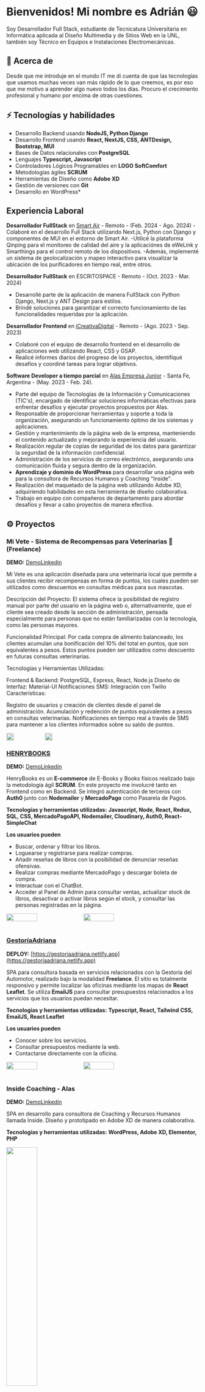 # Bienvenidos! Mi nombre es Adrián 😃
Soy Desarrollador Full Stack, estudiante de Tecnicatura Universitaria en Informática aplicada al Diseño Multimedia y de Sitios Web en la UNL, también soy Técnico en Equipos e Instalaciones Electromecánicas.

## 🧐 Acerca de
Desde que me introduje en el mundo IT me di cuenta de que las tecnologías que usamos muchas veces van más rápido de lo que creemos, es por eso que me motivo a aprender algo nuevo todos los días. Procuro el crecimiento profesional y humano por encima de otras cuestiones.

## ⚡ Tecnologías y habilidades
- Desarrollo Backend usando **NodeJS, Python Django**
- Desarrollo Frontend usando **React, NextJS, CSS, ANTDesign, Bootstrap, MUI**
- Bases de Datos relacionales con **PostgreSQL**
- Lenguajes **Typescript, Javascript**
- Controladores Lógicos Programables en **LOGO SoftComfort**
- Metodologías ágiles **SCRUM**
- Herramientas de Diseño como **Adobe XD**
- Gestión de versiones con **Git**
- Desarrollo en WordPress*

## Experiencia Laboral

**Desarrollador FullStack** en [Smart Air](https://smartairfilters.com/en/) - Remoto - (Feb. 2024 - Ago. 2024)
-Colaboré en el desarrollo Full Stack utilizando Next.js, Python con Django y componentes de MUI en el entorno de Smart Air.
-Utilicé la plataforma Qinping para el monitoreo de calidad del aire y la aplicaciónes de eWeLink y Smarthings para el control remoto de los dispositivos. 
-Además, implementé un sistema de geolocalización y mapeo interactivo para visualizar la ubicación de los purificadores en tiempo real, entre otros.

**Desarrollador FullStack** en ESCRITOSPACE - Remoto - (Oct. 2023 - Mar. 2024)
- Desarrollé parte de la aplicación de manera FullStack con Python Django, Next.js y ANT Design para estilos.
- Brindé soluciones para garantizar el correcto funcionamiento de las funcionalidades requeridas por la aplicación.
  
**Desarrollador Frontend** en [iCreativaDigital](https://icreativadigital.com/) - Remoto - (Ago. 2023 - Sep. 2023)
- Colaboré con el equipo de desarrollo frontend en el desarrollo de aplicaciones web utilizando React, CSS y GSAP.
- Realicé informes diarios del progreso de los proyectos, identifiqué desafíos y coordiné tareas para lograr objetivos.

**Software Developer a tiempo parcial** en [Alas Empresa Junior](https://www.alasempresajunior.com.ar/) - Santa Fe, Argentina - (May. 2023 - Feb. 24).
- Parte del equipo de Tecnologías de la Información y Comunicaciones (TIC's), encargado de identificar soluciones informáticas efectivas para enfrentar desafíos y ejecutar proyectos propuestos por Alas.
- Responsable de proporcionar herramientas y soporte a toda la organización, asegurando un funcionamiento óptimo de los sistemas y aplicaciones.
- Gestión y mantenimiento de la página web de la empresa, manteniendo el contenido actualizado y mejorando la experiencia del usuario.
- Realización regular de copias de seguridad de los datos para garantizar la seguridad de la información confidencial.
- Administración de los servicios de correo electrónico, asegurando una comunicación fluida y segura dentro de la organización.
- **Aprendizaje y dominio de WordPress** para desarrollar una página web para la consultora de Recursos Humanos y Coaching "Inside".
- Realización del maquetado de la página web utilizando Adobe XD, adquiriendo habilidades en esta herramienta de diseño colaborativa.
- Trabajo en equipo con compañeros de departamento para abordar desafíos y llevar a cabo proyectos de manera efectiva.

## ⚙️ Proyectos
### Mi Vete - Sistema de Recompensas para Veterinarias 🐾 (Freelance)
**DEMO:** [DemoLinkedin](https://www.linkedin.com/posts/adrian4058_buenas-gente-como-andan-hoy-les-quiero-activity-7233837580595720192-7qtg?utm_source=share&utm_medium=member_desktop)

Mi Vete es una aplicación diseñada para una veterinaria local que permite a sus clientes recibir recompensas en forma de puntos, los cuales pueden ser utilizados como descuentos en consultas médicas para sus mascotas.

Descripción del Proyecto: El sistema ofrece la posibilidad de registro manual por parte del usuario en la página web o, alternativamente, que el cliente sea creado desde la sección de administración, pensada especialmente para personas que no están familiarizadas con la tecnología, como las personas mayores.

Funcionalidad Principal: Por cada compra de alimento balanceado, los clientes acumulan una bonificación del 10% del total en puntos, que son equivalentes a pesos. Estos puntos pueden ser utilizados como descuento en futuras consultas veterinarias.

Tecnologías y Herramientas Utilizadas:

Frontend & Backend: PostgreSQL, Express, React, Node.js
Diseño de Interfaz: Material-UI
Notificaciones SMS: Integración con Twilio
Características:

Registro de usuarios y creación de clientes desde el panel de administración.
Acumulación y redención de puntos equivalentes a pesos en consultas veterinarias.
Notificaciones en tiempo real a través de SMS para mantener a los clientes informados sobre su saldo de puntos.

<div style="display:flex;flex-direction:row;">
  <img src="https://i.postimg.cc/Lsh8fbsZ/Captura-de-pantalla-2024-09-09-191338.png" width="20%" height="20%"/>
  <img src="https://i.postimg.cc/tgfCzN1v/Captura-de-pantalla-2024-09-09-191231.png" width="20%" height="20%">
</div>

### [HENRYBOOKS](https://github.com/adrian4058/HenryBooks) 
**DEMO:** [DemoLinkedin](https://www.linkedin.com/posts/adrian4058_react-javascript-node-activity-7087177762955784193-3w1E?utm_source=share&utm_medium=member_desktop)

HenryBooks es un **E-commerce** de E-Books y Books físicos realizado bajo la metodología ágil **SCRUM**.
En este proyecto me involucré tanto en Frontend como en Backend.
Se integró autenticación de terceros con **Auth0** junto con **Nodemailer** y **MercadoPago** como Pasarela de Pagos.

**Tecnologías y herramientas utilizadas:** 
**Javascript, Node, React, Redux, SQL, CSS, MercadoPagoAPI, Nodemailer, Cloudinary, Auth0, React-SimpleChat**

**Los usuarios pueden**
- Buscar, ordenar y filtrar los libros.
- Loguearse y registrarse para realizar compras.
- Añadir reseñas de libros con la posibilidad de denunciar reseñas ofensivas.
- Realizar compras mediante MercadoPago y descargar boleta de compra.
- Interactuar con el ChatBot.
- Acceder al Panel de Admin para consultar ventas, actualizar stock de libros, desactivar o activar libros según el stock, y consultar las personas registradas en la página.

<div style="display:flex;flex-direction:row;">
  <img src="https://i.postimg.cc/13xcX5G3/HB.png" width="40%" height="40%">
  <img src="https://i.postimg.cc/mgQ3HfjN/HB2.png" width="40%" height="40%">
</div>

<br/>

### [GestoríaAdriana](https://github.com/adrian4058/Gestoria)
**DEPLOY:** [https://gestoriaadriana.netlify.app](https://gestoriaadriana.netlify.app)

SPA para consultora basada en servicios relacionados con la Gestoría del Automotor, realizado bajo la modalidad **Freelance**.
El sitio es totalmente responsivo y permite localizar las oficinas mediante los mapas de **React Leaflet**. Se utiliza **EmailJS** para consultar presupuestos relacionados a los servicios que los usuarios puedan necesitar.

**Tecnologías y herramientas utilizadas:**
**Typescript, React, Tailwind CSS, EmailJS, React Leaflet**

**Los usuarios pueden**
- Conocer sobre los servicios.
- Consultar presupuestos mediante la web.
- Contactarse directamente con la oficina.

<div style="display:flex;flex-direction:row;">
  <img src="https://i.postimg.cc/VvdBrJZd/Gestoria.png" width="40%" height="40%">
  <img src="https://i.postimg.cc/Kjw7nmCQ/Gestoria2.png" width="40%" height="40%">
</div>

<br/>

### Inside Coaching - Alas
**DEMO:** [DemoLinkedin](https://www.linkedin.com/posts/adrian4058_ux-developer-desarrollador-activity-7080254035143925760-FZm6?utm_source=share&utm_medium=member_desktop)

SPA en desarrollo para consultora de Coaching y Recursos Humanos llamada Inside.
Diseño y prototipado en Adobe XD de manera colaborativa.

**Tecnologías y herramientas utilizadas:**
**WordPress, Adobe XD, Elementor, PHP**

<img src="https://i.postimg.cc/PfRMGMNZ/Inside.png" width="40%" height="40%">

<br/>

### [Pokemon](https://github.com/adrian4058/ProyectoPokemon)
**DEMO:** [DemoLinkedin](https://www.linkedin.com/posts/adrian4058_javascript-react-redux-activity-7047231593916043264-phlf?utm_source=share&utm_medium=member_desktop)

PokemonApp es una aplicación diseñada para descubrir el mundo Pokemon, está realizada con fines didácticos de manera individual.
Se realizó el diseño de API REST consumiendo pokemones de la PokeApi y de la base de datos propia.

**Tecnologías y herramientas utilizadas:**
**Javascript, Node, React, Redux, SQL, CSS**

**Los usuarios pueden**
- Buscar, ordenar y filtrar los pokemones.
- Crear nuevos personajes mediante formulario controlado.

<div style="display:flex;flex-direction:row;">
  <img src="https://i.postimg.cc/TPfVj7H8/pokemonapp.png" width="40%" height="40%">
  <img src="https://i.postimg.cc/FskVhJJ6/pokemonapp2.png" width="40%" height="40%">
</div>

<br/>

## 📫 Contáctame
- E-Mail: [adrian_2016_@outlook.es](mailto:adrian_2016_@outlook.es)
- LinkedIn: [Adrian Perez](https://linkedin.com/in/adrian4058)


<!--
**adrian4058/adrian4058** is a ✨ _special_ ✨ repository because its `README.md` (this file) appears on your GitHub profile.

Here are some ideas to get you started:

- 🔭 I’m currently working on ...
- 🌱 I’m currently learning ...
- 👯 I’m looking to collaborate on ...
- 🤔 I’m looking for help with ...
- 💬 Ask me about ...
- 📫 How to reach me: ...
- 😄 Pronouns: ...
- ⚡ Fun fact: ...
-->

